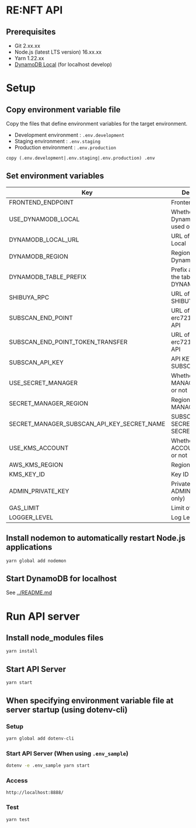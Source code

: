 # RE:NFT API
## Prerequisites
- Git 2.xx.xx
- Node.js (latest LTS version) 16.xx.xx
- Yarn 1.22.xx
- [DynamoDB Local](https://docs.aws.amazon.com/ja_jp/amazondynamodb/latest/developerguide/DynamoDBLocal.html) (for localhost develop)

# Setup
## Copy environment variable file

Copy the files that define environment variables for the target environment.

- Development environment : `.env.development`
- Staging environment : `.env.staging`
- Production environment : `.env.production`

```
copy (.env.development|.env.staging|.env.production) .env
```

## Set environment variables

| Key                                        | Description                                      | Setting Example                                                 |
|--------------------------------------------|--------------------------------------------------|-----------------------------------------------------------------|
| FRONTEND_ENDPOINT                          | Frontend URL                                     | http://localhost:8080                                           |
| USE_DYNAMODB_LOCAL                         | Whether DynamoDB Local is used or not            | true                                                            |
| DYNAMODB_LOCAL_URL                         | URL of DynamoDB Local                            | http://localhost:8000                                           |
| DYNAMODB_REGION                            | Region of DynamoDB                               | ap-northeast-1                                                  |
| DYNAMODB_TABLE_PREFIX                      | Prefix assigned to the table created in DYNAMODB | dev_renft_                                                      |
| SHIBUYA_RPC                                | URL of SHIBUYA_RPC                               | https://shibuya.public.blastapi.io                              |
| SUBSCAN_END_POINT                          | URL of Subscan erc721 collectibles API           | https://shibuya.api.subscan.io/api/scan/evm/erc721/collectibles |
| SUBSCAN_END_POINT_TOKEN_TRANSFER           | URL of Subscan erc721 transfers API              | https://shibuya.api.subscan.io/api/scan/evm/token/transfer      |
| SUBSCAN_API_KEY                            | API KEY of SUBSCAN_API_KEY                       | bb9ca...                                                        |
| USE_SECRET_MANAGER                         | Whether SECRET MANAGER is used or not            | true                                                            |
| SECRET_MANAGER_REGION                      | Region of SECRET MANAGER                         | ap-northeast-1                                                  |
| SECRET_MANAGER_SUBSCAN_API_KEY_SECRET_NAME | SUBSCAN API KEY SECRET NAME of SECRET MANAGER    | dev/subscan/apikey                                              |
| USE_KMS_ACCOUNT                            | Whether KMS ACCOUNT is used or not               | false                                                           |
| AWS_KMS_REGION                             | Region of KMS                                    | ap-northeast-1                                                  |
| KMS_KEY_ID                                 | Key ID of KMS                                    | 5451c...                                                        |
| ADMIN_PRIVATE_KEY                          | Private Key of ADMIN(Localhost only)             | 40678...                                                        |
| GAS_LIMIT                                  | Limit of GAS to set                              | 400000                                                          |
| LOGGER_LEVEL                               | Log Level                                        | error                                                           |                       |




## Install nodemon to automatically restart Node.js applications

```
yarn global add nodemon
```

## Start DynamoDB for localhost
See [../README.md](../README.md)

# Run API server

## Install node_modules files
```
yarn install 
```

## Start API Server
```
yarn start
```

## When specifying environment variable file at server startup (using dotenv-cli)

### Setup

```sh
yarn global add dotenv-cli
```

### Start API Server (When using `.env_sample`)

```sh
dotenv -e .env_sample yarn start
```

### Access
```
http://localhost:8888/
```

### Test
```
yarn test
```
